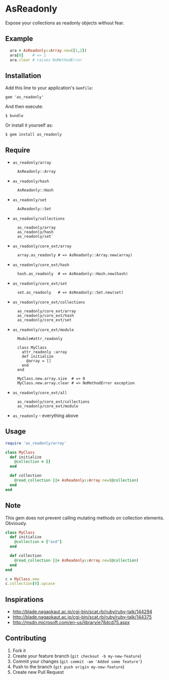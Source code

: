 # AsReadonly

Expose your collections as readonly objects without fear.


## Example

```ruby
  ara = AsReadonly::Array.new([1,2])
  ara[0]    # => 1
  ara.clear # raises NoMethodError
```

## Installation

Add this line to your application's `Gemfile`:

    gem 'as_readonly'

And then execute:

    $ bundle

Or install it yourself as:

    $ gem install as_readonly

## Require

* `as_readonly/array`

        AsReadonly::Array

* `as_readonly/hash`

        AsReadonly::Hash

* `as_readonly/set`

        AsReadonly::Set

* `as_readonly/collections`

        as_readonly/array
        as_readonly/hash
        as_readonly/set`

* `as_readonly/core_ext/array`

        array.as_readonly # => AsReadonly::Array.new(array)

* `as_readonly/core_ext/hash`

        hash.as_readonly  # => AsReadonly::Hash.new(hash)

* `as_readonly/core_ext/set`

        set.as_readonly   # => AsReadonly::Set.new(set)

* `as_readonly/core_ext/collections`

        as_readonly/core_ext/array
        as_readonly/core_ext/hash
        as_readonly/core_ext/set

* `as_readonly/core_ext/module`

        Module#attr_readonly

        class MyClass
          attr_readonly :array
          def initialize
            @array = []
          end
        end

        MyClass.new.array.size  # => 0
        MyClass.new.array.clear # => NoMethodError exception

* `as_readonly/core_ext/all`

        as_readonly/core_ext/collections
        as_readonly/core_ext/module

* `as_readonly` - everything above


## Usage

```ruby
require 'as_readonly/array'

class MyClass
  def initialize
    @collection = []
  end

  def collection
    @read_collection ||= AsReadonly::Array.new(@collection)
  end
end
```

## Note

This gem does not prevent calling mutating methods on collection elements. Obviously.

```ruby
class MyClass
  def initialize
    @collection = ["asd"]
  end

  def collection
    @read_collection ||= AsReadonly::Array.new(@collection)
  end
end

c = MyClass.new
c.collection[0].upcase
```

## Inspirations

* http://blade.nagaokaut.ac.jp/cgi-bin/scat.rb/ruby/ruby-talk/144294
* http://blade.nagaokaut.ac.jp/cgi-bin/scat.rb/ruby/ruby-talk/144375
* http://msdn.microsoft.com/en-us/library/e78dcd75.aspx

## Contributing

1. Fork it
2. Create your feature branch (`git checkout -b my-new-feature`)
3. Commit your changes (`git commit -am 'Added some feature'`)
4. Push to the branch (`git push origin my-new-feature`)
5. Create new Pull Request
